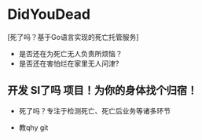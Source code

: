 # DidYouDead
[死了吗？基于Go语言实现的死亡托管服务]
- 是否还在为死亡无人负责所烦恼？
- 是否还在害怕烂在家里无人问津?
## 开发 SI了吗 项目！为你的身体找个归宿！
- 死了吗？专注于检测死亡、死亡后业务等诸多环节

- 教qhy git 